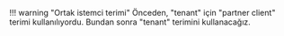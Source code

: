 !!! warning "Ortak istemci terimi"
    Önceden, "tenant" için "partner client" terimi kullanılıyordu. Bundan sonra "tenant" terimini kullanacağız.
